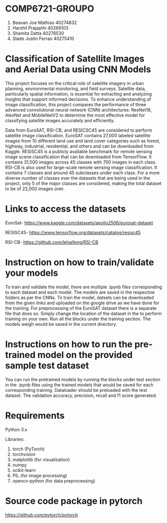 # COMP6721-GROUPO
1. Beavan Joe Mathias  40274832
2. Harshil Prajapthi  40266103
3. Shamita Datta  40276530
4. Slade Justin Ferrao  40275410


# Classification of Satellite Images and Aerial Data using CNN Models


This project focuses on the critical role of satellite imagery in urban planning, environmental monitoring, and
field surveys. Satellite data, particularly spatial
information, is essential for extracting and analyzing
insights that support informed decisions. To enhance
understanding of image classification, this project
compares the performance of three advanced convolutional
neural network (CNN) architectures: ResNet18,
AlexNet and MobileNetV2 to determine the most
effective model for classifying satellite images accurately
and efficiently.

Data from EuroSAT, RSI-CB, and RESICSC45
are considered to perform satellite image classification.
EuroSAT contains 27,000 labeled satellite images from 10
different land use and land cover categories such as forest,
highway, industrial, residential, and others and can be
downloaded from Kaggle. RESISC45 is a publicly
available benchmark for remote sensing image scene
classification that can be downloaded from TensorFlow. It
contains 31,500 images across 45 classes with 700 images
in each class. RSI-CB is also used for large-scale remote sensing image classification. It contains 7 classes and
around 45 subclasses under each class. For a more diverse
number of classes over the datasets that are being used in
the project, only 5 of the major classes are considered,
making the total dataset to be of 22,000 images over. 



# Links to access the datasets
EuroSat-
https://www.kaggle.com/datasets/apollo2506/eurosat-dataset

RESISC45- 
https://www.tensorflow.org/datasets/catalog/resisc45

RSI-CB-
https://github.com/lehaifeng/RSI-CB

# Instruction on how to train/validate your models
To train and validate the model, there are multiple .ipynb files corresponding to each dataset and each model. The models are saved in the respective folders as per the CNNs. To train the model, datsets can be downloaded from the given links and uploaded on the google drive as we have done for the training. For preprocessing of the EuroSAT dataset there is a separate file that does so. 
Simply change the location of the dataset in the to perform training on your own. Run all the blocks under the training section. The models weigh would be saved in the current directory. 

# Instructions on how to run the pre-trained model on the provided sample test dataset
You can run the pretrained models by running the blocks under test section in the .ipynb files using the trained models that would be saved for each corresponding training. Dataloader should be preloaded with the test dataset. The validation accuracy, precision, recall and f1 score generated.


# Requirements
Python 3.x

Libraries:

1. torch (PyTorch)
2. torchvision
3. matplotlib (for visualization)
4. numpy
5. scikit-learn
6. PIL (for image processing)
7. opencv-python (for data preprocessing)

# Source code package in pytorch
https://github.com/pytorch/pytorch

